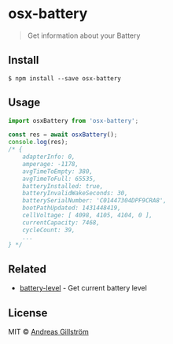 # osx-battery

> Get information about your Battery


## Install

```
$ npm install --save osx-battery
```


## Usage

```js
import osxBattery from 'osx-battery';

const res = await osxBattery();
console.log(res);
/* {
	adapterInfo: 0,
	amperage: -1178,
	avgTimeToEmpty: 380,
	avgTimeToFull: 65535,
	batteryInstalled: true,
	batteryInvalidWakeSeconds: 30,
	batterySerialNumber: 'C01447304DPF9CRA8',
	bootPathUpdated: 1431448419,
	cellVoltage: [ 4098, 4105, 4104, 0 ],
	currentCapacity: 7468,
	cycleCount: 39,
	...
} */
```


## Related

* [battery-level](https://github.com/gillstrom/battery-level) - Get current battery level


## License

MIT © [Andreas Gillström](http://github.com/gillstrom)
